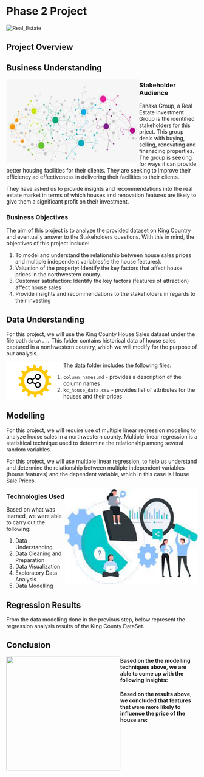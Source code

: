 # Phase 2 Project

![Real_Estate](https://media.giphy.com/media/e8ik35i8LaO3BqRwY6/giphy.gif)

## Project Overview


## Business Understanding
<img src="image1.jpeg" align="left" width="350px" height="220px" alt="Idea" />

### Stakeholder Audience
Fanaka Group, a Real Estate Investment Group is the identified stakeholders for this prject. This group deals with buying, selling, renovating and finanacing properties.
The group is seeking for ways it can provide better housing facilities for their clients. They are seeking to improve their efficiency ad effectiveness in delivering their facilities to their clients.

They have asked us to provide insights and recommendations into the real estate market in terms of which houses and renovation features are likely to give them a significant profit on their investment. 


### Business Objectives
The aim of this project is to analyze the provided dataset on King Country and eventually answer to the Stakeholders questions.
With this in mind, the objectives of this project include:
1. To model and understand the relationship between house sales prices and multiple independent variables(ie the house features).
2. Valuation of the property: 
Identify the key factors that affect house prices in the northwestern county.
3. Customer satisfaction: 
Identify the key factors (features of attraction) affect house sales
4. Provide insights and recommendations to the stakeholders in regards to their investing

## Data Understanding
For this project, we will use the King County House Sales dataset under the file path `data\...` This folder contains historical data of house sales captured in a northwestern country, which we will modify for the purpose of our analysis.

<img src="image2.png" align="left" width="150px" height="100px" alt="Method" />

The data folder includes the following files:
1. `column_names.md` - provides a description of the column names
2. `kc_house_data.csv` - provides list of attributes for the houses and their prices



## Modelling
For this project, we will require use of multiple linear regression modeling to analyze house sales in a northwestern county. Multiple linear regression is a statisitical technique used to determine the relationship among several random variables. 

For this project, we will use multiple linear regression, to help us understand and determine the relationship between multiple independent variables (house features) and the dependent variable, which in this case is House Sale Prices.

<img src="image.jpeg" align="right" width="350px" height="250px" alt="Method" />

### Technologies Used
Based on what was learned, we were able to carry out the following:
1. Data Understanding
2. Data Cleaning and Preparation
3. Data Visualization
4. Exploratory Data Analysis
5. Data Modelling


## Regression Results
From the data modelling done in the previous step, below represent the regression analysis results of the King County DataSet.

## Conclusion
<img src="https://media.giphy.com/media/v1.Y2lkPTc5MGI3NjExZnpuM2dlNms3d2NrczllN2t2ZDF6dHM3Ymt3MXBkaTFiOTR3ZnV6MiZlcD12MV9pbnRlcm5hbF9naWZfYnlfaWQmY3Q9Zw/ZC5zaXnKLYl2udjMQE/giphy.gif" align="left" margin-right="10px" width="300px" height="300px">

#### Based on the the modelling techniques above, we are able to come up with the following insights:


#### Based on the results above, we concluded that features that were more likely to influence the price of the house are: 